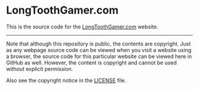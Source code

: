# LongToothGamer.com

This is the source code for the [LongToothGamer.com](https://www.longtoothgamer.com) website.

-----

Note that although this repository is public, the contents are copyright. Just as any webpage source code can be viewed when you visit a website using a browser, the source code for this particular website can be viewed here in GitHub as well. However, the content is copyright and cannot be used without explicit permission.

Also see the copyright notice in the [LICENSE](./LICENSE) file.
